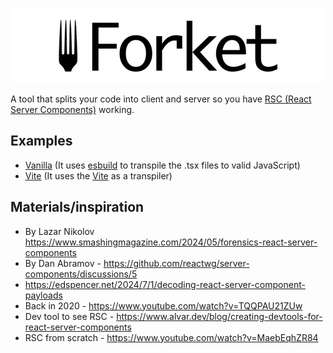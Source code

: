 <p align="center">
  <img width="500" height="120" src="./assets/logo_500x120_bg.png">
</p>

A tool that splits your code into client and server so you have [RSC (React Server Components)](https://react.dev/reference/rsc/server-components) working.
‎
## Examples

* [Vanilla](./examples/vanilla/) (It uses [esbuild](https://esbuild.github.io/) to transpile the .tsx files to valid JavaScript)
* [Vite](./examples/vite/) (It uses the [Vite](https://vite.dev/) as a transpiler)

## Materials/inspiration

* By Lazar Nikolov https://www.smashingmagazine.com/2024/05/forensics-react-server-components
* By Dan Abramov - https://github.com/reactwg/server-components/discussions/5
* https://edspencer.net/2024/7/1/decoding-react-server-component-payloads
* Back in 2020 - https://www.youtube.com/watch?v=TQQPAU21ZUw
* Dev tool to see RSC - https://www.alvar.dev/blog/creating-devtools-for-react-server-components
* RSC from scratch - https://www.youtube.com/watch?v=MaebEqhZR84